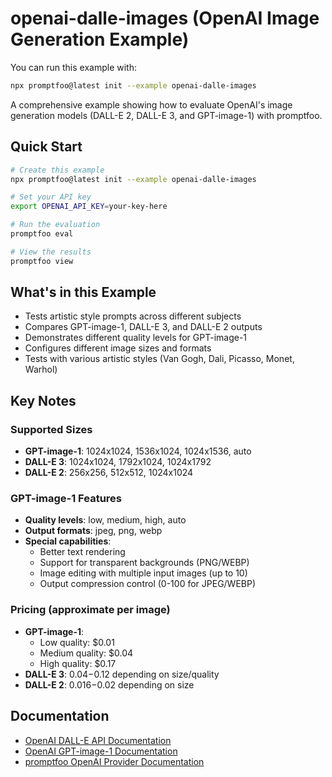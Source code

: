 # openai-dalle-images (OpenAI Image Generation Example)

You can run this example with:

```bash
npx promptfoo@latest init --example openai-dalle-images
```

A comprehensive example showing how to evaluate OpenAI's image generation models (DALL-E 2, DALL-E 3, and GPT-image-1) with promptfoo.

## Quick Start

```bash
# Create this example
npx promptfoo@latest init --example openai-dalle-images

# Set your API key
export OPENAI_API_KEY=your-key-here

# Run the evaluation
promptfoo eval

# View the results
promptfoo view
```

## What's in this Example

- Tests artistic style prompts across different subjects
- Compares GPT-image-1, DALL-E 3, and DALL-E 2 outputs
- Demonstrates different quality levels for GPT-image-1
- Configures different image sizes and formats
- Tests with various artistic styles (Van Gogh, Dali, Picasso, Monet, Warhol)

## Key Notes

### Supported Sizes

- **GPT-image-1**: 1024x1024, 1536x1024, 1024x1536, auto
- **DALL-E 3**: 1024x1024, 1792x1024, 1024x1792
- **DALL-E 2**: 256x256, 512x512, 1024x1024

### GPT-image-1 Features

- **Quality levels**: low, medium, high, auto
- **Output formats**: jpeg, png, webp
- **Special capabilities**:
  - Better text rendering
  - Support for transparent backgrounds (PNG/WEBP)
  - Image editing with multiple input images (up to 10)
  - Output compression control (0-100 for JPEG/WEBP)

### Pricing (approximate per image)

- **GPT-image-1**:
  - Low quality: $0.01
  - Medium quality: $0.04
  - High quality: $0.17
- **DALL-E 3**: $0.04-$0.12 depending on size/quality
- **DALL-E 2**: $0.016-$0.02 depending on size

## Documentation

- [OpenAI DALL-E API Documentation](https://platform.openai.com/docs/guides/images)
- [OpenAI GPT-image-1 Documentation](https://cookbook.openai.com/examples/generate_images_with_gpt_image)
- [promptfoo OpenAI Provider Documentation](https://promptfoo.dev/docs/providers/openai)
